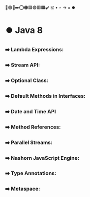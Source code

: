 🔵🟢🔴➡️⭕🟠🟦🟣🟥🟧✔️
☑️ • ‣ → ⁕ ⏺️

# ⏺️ Java 8

### ➡️ Lambda Expressions:

### ➡️ Stream API:

### ➡️ Optional Class:

### ➡️ Default Methods in Interfaces:

### ➡️ Date and Time API

### ➡️ Method References:

### ➡️ Parallel Streams:

### ➡️ Nashorn JavaScript Engine:

### ➡️ Type Annotations:

### ➡️ Metaspace:
